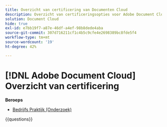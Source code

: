 ```yaml
---
title: Overzicht van certificering van Documenten Cloud
description: Overzicht van certificeringsopties voor Adobe Document Cloud
solution: Document Cloud
hide: true
exl-id: e7bb19f7-a87e-46df-a4ef-98b8dede4aba
source-git-commit: 307d716211cf1c4b5c9cfe4e2698389bc8fde5f4
workflow-type: tm+mt
source-wordcount: '19'
ht-degree: 42%

---
```


# [!DNL Adobe Document Cloud] Overzicht van certificering

**Beroeps**

* [ Bedrijfs Praktijk (Onderzoek) ](https://certification.adobe.com/certification/document-cloud-business-practitioner-professional) <!--AD0-D106-->

{{questions}}
